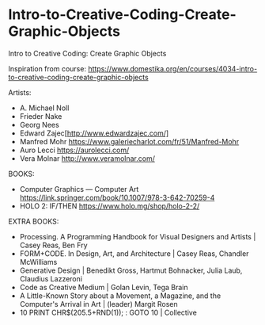 # Intro-to-Creative-Coding-Create-Graphic-Objects
Intro to Creative Coding: Create Graphic Objects


Inspiration from course: https://www.domestika.org/en/courses/4034-intro-to-creative-coding-create-graphic-objects 

Artists:
* A. Michael Noll
* Frieder Nake
* Georg Nees
* Edward Zajec[http://www.edwardzajec.com/]
* Manfred Mohr https://www.galeriecharlot.com/fr/51/Manfred-Mohr
* Auro Lecci https://aurolecci.com/
* Vera Molnar http://www.veramolnar.com/

BOOKS:
* Computer Graphics — Computer Art https://link.springer.com/book/10.1007/978-3-642-70259-4
* HOLO 2: IF/THEN https://www.holo.mg/shop/holo-2-2/

EXTRA BOOKS:
* Processing. A Programming Handbook for Visual Designers and Artists | Casey Reas, Ben Fry
* FORM+CODE. In Design, Art, and Architecture | Casey Reas, Chandler McWilliams
* Generative Design | Benedikt Gross, Hartmut Bohnacker, Julia Laub, Claudius Lazzeroni
* Code as Creative Medium | Golan Levin, Tega Brain
* A Little-Known Story about a Movement, a Magazine, and the Computer's Arrival in Art | (leader) Margit Rosen
* 10 PRINT CHR$(205.5+RND(1)); : GOTO 10 | Collective
